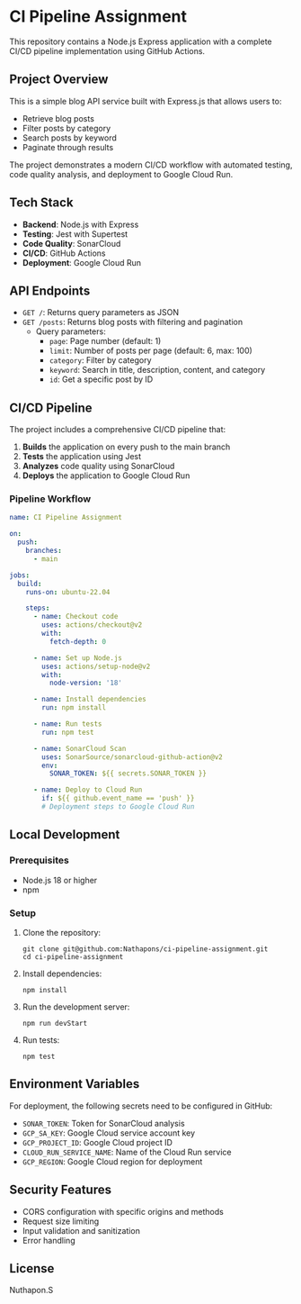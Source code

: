 # CI Pipeline Assignment

This repository contains a Node.js Express application with a complete CI/CD pipeline implementation using GitHub Actions.

## Project Overview

This is a simple blog API service built with Express.js that allows users to:
- Retrieve blog posts
- Filter posts by category
- Search posts by keyword
- Paginate through results

The project demonstrates a modern CI/CD workflow with automated testing, code quality analysis, and deployment to Google Cloud Run.

## Tech Stack

- **Backend**: Node.js with Express
- **Testing**: Jest with Supertest
- **Code Quality**: SonarCloud
- **CI/CD**: GitHub Actions
- **Deployment**: Google Cloud Run

## API Endpoints

- `GET /`: Returns query parameters as JSON
- `GET /posts`: Returns blog posts with filtering and pagination
  - Query parameters:
    - `page`: Page number (default: 1)
    - `limit`: Number of posts per page (default: 6, max: 100)
    - `category`: Filter by category
    - `keyword`: Search in title, description, content, and category
    - `id`: Get a specific post by ID

## CI/CD Pipeline

The project includes a comprehensive CI/CD pipeline that:

1. **Builds** the application on every push to the main branch
2. **Tests** the application using Jest
3. **Analyzes** code quality using SonarCloud
4. **Deploys** the application to Google Cloud Run

### Pipeline Workflow

```yaml
name: CI Pipeline Assignment

on:
  push:
    branches:
      - main

jobs:
  build:
    runs-on: ubuntu-22.04

    steps:
      - name: Checkout code
        uses: actions/checkout@v2
        with:
          fetch-depth: 0

      - name: Set up Node.js
        uses: actions/setup-node@v2
        with:
          node-version: '18'

      - name: Install dependencies
        run: npm install

      - name: Run tests
        run: npm test

      - name: SonarCloud Scan
        uses: SonarSource/sonarcloud-github-action@v2
        env:
          SONAR_TOKEN: ${{ secrets.SONAR_TOKEN }}

      - name: Deploy to Cloud Run
        if: ${{ github.event_name == 'push' }}
        # Deployment steps to Google Cloud Run
```

## Local Development

### Prerequisites

- Node.js 18 or higher
- npm

### Setup

1. Clone the repository:
   ```
   git clone git@github.com:Nathapons/ci-pipeline-assignment.git
   cd ci-pipeline-assignment
   ```

2. Install dependencies:
   ```
   npm install
   ```

3. Run the development server:
   ```
   npm run devStart
   ```

4. Run tests:
   ```
   npm test
   ```

## Environment Variables

For deployment, the following secrets need to be configured in GitHub:

- `SONAR_TOKEN`: Token for SonarCloud analysis
- `GCP_SA_KEY`: Google Cloud service account key
- `GCP_PROJECT_ID`: Google Cloud project ID
- `CLOUD_RUN_SERVICE_NAME`: Name of the Cloud Run service
- `GCP_REGION`: Google Cloud region for deployment

## Security Features

- CORS configuration with specific origins and methods
- Request size limiting
- Input validation and sanitization
- Error handling

## License

Nuthapon.S

